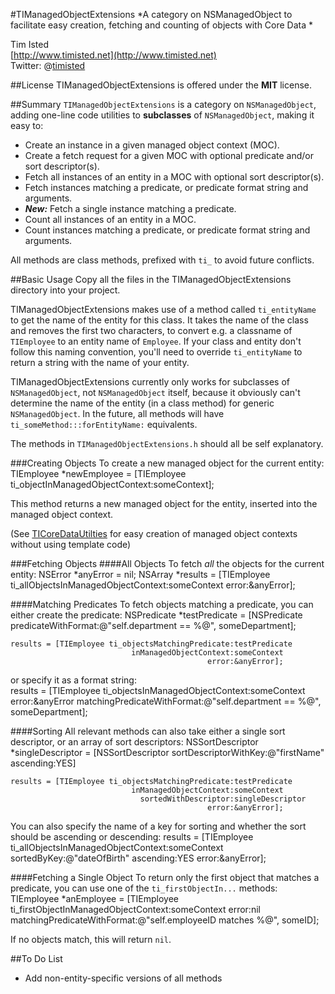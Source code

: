 #TIManagedObjectExtensions
*A category on NSManagedObject to facilitate easy creation, fetching and counting of objects with Core Data *  

Tim Isted  
[http://www.timisted.net](http://www.timisted.net)  
Twitter: @[timisted](http://twitter.com/timisted)

##License
TIManagedObjectExtensions is offered under the **MIT** license.

##Summary
`TIManagedObjectExtensions` is a category on `NSManagedObject`, adding one-line code utilities to **subclasses** of `NSManagedObject`, making it easy to:

* Create an instance in a given managed object context (MOC).
* Create a fetch request for a given MOC with optional predicate and/or sort descriptor(s).
* Fetch all instances of an entity in a MOC with optional sort descriptor(s).
* Fetch instances matching a predicate, or predicate format string and arguments.
* ***New:*** Fetch a single instance matching a predicate.
* Count all instances of an entity in a MOC.
* Count instances matching a predicate, or predicate format string and arguments.

All methods are class methods, prefixed with `ti_` to avoid future conflicts.

##Basic Usage
Copy all the files in the TIManagedObjectExtensions directory into your project.

TIManagedObjectExtensions makes use of a method called `ti_entityName` to get the name of the entity for this class. It takes the name of the class and removes the first two characters, to convert e.g. a classname of `TIEmployee` to an entity name of `Employee`. If your class and entity don't follow this naming convention, you'll need to override `ti_entityName` to return a string with the name of your entity.

TIManagedObjectExtensions currently only works for subclasses of `NSManagedObject`, not `NSManagedObject` itself, because it obviously can't determine the name of the entity (in a class method) for generic `NSManagedObject`. In the future, all methods will have `ti_someMethod:::forEntityName:` equivalents.

The methods in `TIManagedObjectExtensions.h` should all be self explanatory.

###Creating Objects
To create a new managed object for the current entity:
    TIEmployee *newEmployee = [TIEmployee ti_objectInManagedObjectContext:someContext];

This method returns a new managed object for the entity, inserted into the managed object context.

(See [TICoreDataUtilties](http://github.com/timisted/TICoreDataUtilities) for easy creation of managed object contexts without using template code)

###Fetching Objects
####All Objects
To fetch *all* the objects for the current entity:
    NSError *anyError = nil;
    NSArray *results = [TIEmployee ti_allObjectsInManagedObjectContext:someContext error:&anyError];

####Matching Predicates
To fetch objects matching a predicate, you can either create the predicate:
    NSPredicate *testPredicate = [NSPredicate predicateWithFormat:@"self.department == %@", someDepartment];
    
    results = [TIEmployee ti_objectsMatchingPredicate:testPredicate
                               inManagedObjectContext:someContext
                                                error:&anyError];

or specify it as a format string:                         
    results = [TIEmployee ti_objectsInManagedObjectContext:someContext
                                                     error:&anyError
                               matchingPredicateWithFormat:@"self.department == %@", someDepartment];

####Sorting
All relevant methods can also take either a single sort descriptor, or an array of sort descriptors:
    NSSortDescriptor *singleDescriptor = [NSSortDescriptor sortDescriptorWithKey:@"firstName" ascending:YES]
    
    results = [TIEmployee ti_objectsMatchingPredicate:testPredicate
                               inManagedObjectContext:someContext
                                 sortedWithDescriptor:singleDescriptor
                                                error:&anyError];

You can also specify the name of a key for sorting and whether the sort should be ascending or descending:
    results = [TIEmployee ti_allObjectsInManagedObjectContext:someContext
                                                  sortedByKey:@"dateOfBirth" 
                                                    ascending:YES 
                                                        error:&anyError];

####Fetching a Single Object
To return only the first object that matches a predicate, you can use one of the `ti_firstObjectIn...` methods:
    TIEmployee *anEmployee = [TIEmployee ti_firstObjectInManagedObjectContext:someContext
                                                                        error:nil 
                                                  matchingPredicateWithFormat:@"self.employeeID matches %@", someID];
    
If no objects match, this will return `nil`.

##To Do List
* Add non-entity-specific versions of all methods